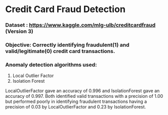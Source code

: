 # Credit Card Fraud Detection

### Dataset : https://www.kaggle.com/mlg-ulb/creditcardfraud (Version 3)

### Objective: Correctly identifying fraudulent(1) and valid/legitimate(0) credit card transactions.

### Anomaly detection algorithms used:
1. Local Outlier Factor
2. Isolation Forest

LocalOutlierFactor gave an accuracy of 0.996 and IsolationForest gave an accuracy of 0.997. Both identified valid transactions with a precision of 1.00 but performed poorly in identifying fraudulent transactions having a precision of 0.03 by LocalOutlierFactor and 0.23 by IsolationForest.
